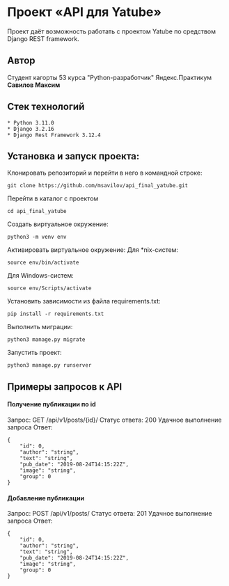 # Проект «API для Yatube»
Проект даёт возможность работать с проектом Yatube по средством Django REST 
framework.

## Автор
Студент кагорты 53 курса "Python-разработчик" Яндекс.Практикум 
**Савилов Максим**

## Стек технологий
```
* Python 3.11.0
* Django 3.2.16
* Django Rest Framework 3.12.4
```

## Установка и запуск проекта:

Клонировать репозиторий и перейти в него в командной строке:

```
git clone https://github.com/msavilov/api_final_yatube.git
```

Перейти в каталог с проектом

```
cd api_final_yatube
```

Cоздать виртуальное окружение:

```
python3 -m venv env
```

Активировать виртуальное окружение:
Для *nix-систем:

```
source env/bin/activate
```
Для Windows-систем:
```
source env/Scripts/activate
```

Установить зависимости из файла requirements.txt:

```
pip install -r requirements.txt
```

Выполнить миграции:
```
python3 manage.py migrate
```

Запустить проект:
```
python3 manage.py runserver
```

## Примеры запросов к API

#### Получение публикации по id
Запрос: GET /api/v1/posts/{id}/
Статус ответа: 200 Удачное выполнение запроса
Ответ: 
```
{
    "id": 0,
    "author": "string",
    "text": "string",
    "pub_date": "2019-08-24T14:15:22Z",
    "image": "string",
    "group": 0
}
```

#### Добавление публикации
Запрос: POST /api/v1/posts/
Статус ответа: 201 Удачное выполнение запроса
Ответ: 
```
{
    "id": 0,
    "author": "string",
    "text": "string",
    "pub_date": "2019-08-24T14:15:22Z",
    "image": "string",
    "group": 0
}
```

